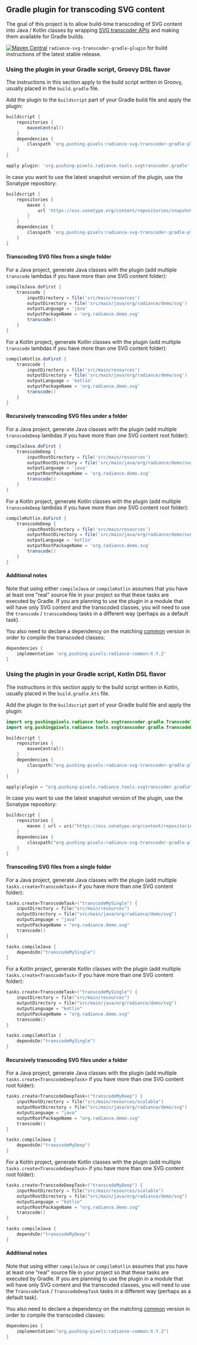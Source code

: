 ## Gradle plugin for transcoding SVG content

The goal of this project is to allow build-time transcoding of SVG content into Java / Kotlin classes by wrapping [SVG transcoder APIs](svg-transcoder.md) and making them available for Gradle builds.

[![Maven Central](https://maven-badges.herokuapp.com/maven-central/org.pushing-pixels/radiance-svg-transcoder-gradle-plugin/badge.svg)](https://maven-badges.herokuapp.com/maven-central/org.pushing-pixels/radiance-svg-transcoder-gradle-plugin) `radiance-svg-transcoder-gradle-plugin` for build instructions of the latest stable release.

### Using the plugin in your Gradle script, Groovy DSL flavor

The instructions in this section apply to the build script written in Groovy, usually placed in the `build.gradle` file.

Add the plugin to the `buildscript` part of your Gradle build file and apply the plugin:

```groovy
buildscript {
    repositories {
        mavenCentral()
    }
    dependencies {
        classpath 'org.pushing-pixels:radiance-svg-transcoder-gradle-plugin:X.Y.Z'
    }
}

apply plugin: 'org.pushing-pixels.radiance.tools.svgtranscoder.gradle'
```

In case you want to use the latest snapshot version of the plugin, use the Sonatype repository:

```groovy
buildscript {
    repositories {
        maven {
            url 'https://oss.sonatype.org/content/repositories/snapshots'
        }
    }
    dependencies {
        classpath 'org.pushing-pixels:radiance-svg-transcoder-gradle-plugin:X.Y.Z-SNAPSHOT'
    }
}
```

#### Transcoding SVG files from a single folder

For a Java project, generate Java classes with the plugin (add multiple `transcode` lambdas if you have more than one SVG content folder):

```groovy
compileJava.doFirst {
    transcode {
        inputDirectory = file('src/main/resources')
        outputDirectory = file('src/main/java/org/radiance/demo/svg')
        outputLanguage = 'java'
        outputPackageName = 'org.radiance.demo.svg'
        transcode()
    }
}
```

For a Kotlin project, generate Kotlin classes with the plugin (add multiple `transcode` lambdas if you have more than one SVG content folder):

```groovy
compileKotlin.doFirst {
    transcode {
        inputDirectory = file('src/main/resources')
        outputDirectory = file('src/main/java/org/radiance/demo/svg')
        outputLanguage = 'kotlin'
        outputPackageName = 'org.radiance.demo.svg'
        transcode()
    }
}
```

#### Recursively transcoding SVG files under a folder

For a Java project, generate Java classes with the plugin (add multiple `transcodeDeep` lambdas if you have more than one SVG content root folder):

```groovy
compileJava.doFirst {
    transcodeDeep {
        inputRootDirectory = file('src/main/resources')
        outputRootDirectory = file('src/main/java/org/radiance/demo/svg')
        outputLanguage = 'java'
        outputRootPackageName = 'org.radiance.demo.svg'
        transcode()
    }
}
```

For a Kotlin project, generate Kotlin classes with the plugin (add multiple `transcodeDeep` lambdas if you have more than one SVG content root folder):

```groovy
compileKotlin.doFirst {
    transcodeDeep {
        inputRootDirectory = file('src/main/resources')
        outputRootDirectory = file('src/main/java/org/radiance/demo/svg')
        outputLanguage = 'kotlin'
        outputRootPackageName = 'org.radiance.demo.svg'
        transcode()
    }
}
```

#### Additional notes

Note that using either `compileJava` or `compileKotlin` assumes that you have at least one "real" source file in your project so that these tasks are executed by Gradle. If you are planning to use the plugin in a module that will have only SVG content and the transcoded classes, you will need to use the `transcode` / `transcodeDeep` tasks in a different way (perhaps as a default task).

You also need to declare a dependency on the matching [common](../../common/common.md) version in order to compile the transcoded classes:

```groovy
dependencies {
    implementation 'org.pushing-pixels:radiance-common:X.Y.Z'
}
```

### Using the plugin in your Gradle script, Kotlin DSL flavor

The instructions in this section apply to the build script written in Kotlin, usually placed in the `build.gradle.kts` file.

Add the plugin to the `buildscript` part of your Gradle build file and apply the plugin:

```kotlin
import org.pushingpixels.radiance.tools.svgtranscoder.gradle.TranscodeTask
import org.pushingpixels.radiance.tools.svgtranscoder.gradle.TranscodeDeepTask

buildscript {
    repositories {
        mavenCentral()
    }
    dependencies {
        classpath("org.pushing-pixels:radiance-svg-transcoder-gradle-plugin:X.Y.Z")
    }
}

apply(plugin = "org.pushing-pixels.radiance.tools.svgtranscoder.gradle")
```

In case you want to use the latest snapshot version of the plugin, use the Sonatype repository:

```kotlin
buildscript {
    repositories {
        maven { url = uri("https://oss.sonatype.org/content/repositories/snapshots") }
    }
    dependencies {
        classpath("org.pushing-pixels:radiance-svg-transcoder-gradle-plugin:X.Y.Z-SNAPSHOT")
    }
}
```

#### Transcoding SVG files from a single folder

For a Java project, generate Java classes with the plugin (add multiple `tasks.create<TranscodeTask>` if you have more than one SVG content folder):

```kotlin
tasks.create<TranscodeTask>("transcodeMySingle") {
    inputDirectory = file("src/main/resources")
    outputDirectory = file("src/main/java/org/radiance/demo/svg")
    outputLanguage = "java"
    outputPackageName = "org.radiance.demo.svg"
    transcode()
}

tasks.compileJava {
    dependsOn("transcodeMySingle")
}
```

For a Kotlin project, generate Kotlin classes with the plugin (add multiple `tasks.create<TranscodeTask>` if you have more than one SVG content folder):

```kotlin
tasks.create<TranscodeTask>("transcodeMySingle") {
    inputDirectory = file("src/main/resources")
    outputDirectory = file("src/main/java/org/radiance/demo/svg")
    outputLanguage = "kotlin"
    outputPackageName = "org.radiance.demo.svg"
    transcode()
}

tasks.compileKotlin {
    dependsOn("transcodeMySingle")
}
```

#### Recursively transcoding SVG files under a folder

For a Java project, generate Java classes with the plugin (add multiple `tasks.create<TranscodeDeepTask>` if you have more than one SVG content root folder):

```kotlin
tasks.create<TranscodeDeepTask>("transcodeMyDeep") {
    inputRootDirectory = file("src/main/resources/scalable")
    outputRootDirectory = file("src/main/java/org/radiance/demo/svg")
    outputLanguage = "java"
    outputRootPackageName = "org.radiance.demo.svg"
    transcode()
}

tasks.compileJava {
    dependsOn("transcodeMyDeep")
}
```

For a Kotlin project, generate Kotlin classes with the plugin (add multiple `tasks.create<TranscodeDeepTask>` if you have more than one SVG content root folder):

```kotlin
tasks.create<TranscodeDeepTask>("transcodeMyDeep") {
    inputRootDirectory = file("src/main/resources/scalable")
    outputRootDirectory = file("src/main/java/org/radiance/demo/svg")
    outputLanguage = "kotlin"
    outputRootPackageName = "org.radiance.demo.svg"
    transcode()
}

tasks.compileJava {
    dependsOn("transcodeMyDeep")
}
```

#### Additional notes

Note that using either `compileJava` or `compileKotlin` assumes that you have at least one "real" source file in your project so that these tasks are executed by Gradle. If you are planning to use the plugin in a module that will have only SVG content and the transcoded classes, you will need to use the `TranscodeTask` / `TranscodeDeepTask` tasks in a different way (perhaps as a default task).

You also need to declare a dependency on the matching [common](../../common/common.md) version in order to compile the transcoded classes:

```kotlin
dependencies {
    implementation("org.pushing-pixels:radiance-common:X.Y.Z")
}
```
